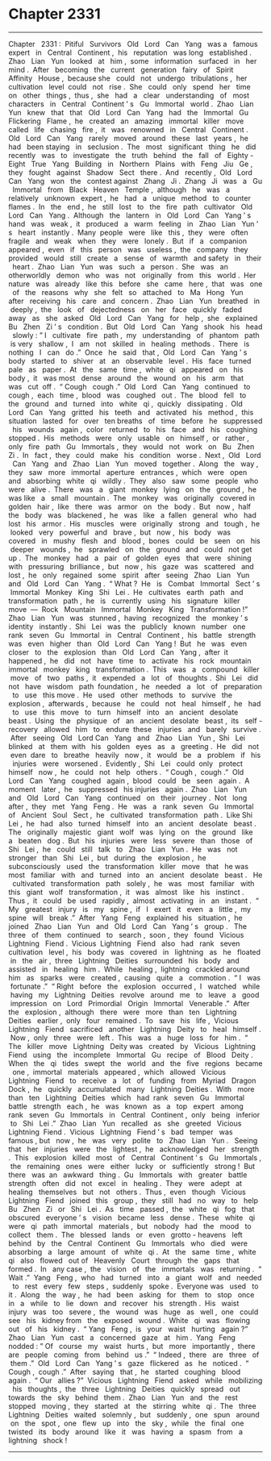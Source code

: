 
# Chapter 2331


---

Chapter ‌ ‌ 2331 :‌ ‌ Pitiful ‌ ‌ Survivors ‌ ‌‌
Old ‌ ‌ Lord ‌ ‌ Can ‌ ‌ Yang ‌ ‌ was ‌ ‌ a ‌ ‌ famous ‌ ‌ expert ‌ ‌ in ‌ ‌ Central ‌ ‌ Continent ,‌ ‌ his ‌ ‌ reputation ‌ ‌ was ‌ ‌ long ‌ ‌ established .‌ ‌‌
Zhao ‌ ‌ Lian ‌ ‌ Yun ‌ ‌ looked ‌ ‌ at ‌ ‌ him ,‌ ‌ some ‌ ‌ information ‌ ‌ surfaced ‌ ‌ in ‌ ‌ her ‌ ‌ mind .‌ ‌ After ‌ ‌ becoming ‌ ‌ the ‌ ‌ current ‌ ‌ generation ‌ ‌ fairy ‌ ‌ of ‌ ‌ Spirit ‌ ‌ Affinity ‌ ‌ House ,‌ ‌ because ‌ ‌ she ‌ ‌ could ‌ ‌ not ‌ ‌ undergo ‌ ‌ tribulations ,‌ ‌ her ‌ ‌ cultivation ‌ ‌ level ‌ ‌ could ‌ ‌ not ‌ ‌ rise .‌ ‌ She ‌ ‌ could ‌ ‌ only ‌ ‌ spend ‌ ‌ her ‌ ‌ time ‌ ‌ on ‌ ‌ other ‌ ‌ things ,‌ ‌ thus ,‌ ‌ she ‌ ‌ had ‌ ‌ a ‌ ‌ clear ‌ ‌ understanding ‌ ‌ of ‌ ‌ most ‌ ‌ characters ‌ ‌ in ‌ ‌ Central ‌ ‌ Continent ’ s ‌ ‌ Gu ‌ ‌ Immortal ‌ ‌ world .‌ ‌‌
Zhao ‌ ‌ Lian ‌ ‌ Yun ‌ ‌ knew ‌ ‌ that ‌ ‌ that ‌ ‌ Old ‌ ‌ Lord ‌ ‌ Can ‌ ‌ Yang ‌ ‌ had ‌ ‌ the ‌ ‌ Immortal ‌ ‌ Gu ‌ ‌ Flickering ‌ ‌ Flame ,‌ ‌ he ‌ ‌ created ‌ ‌ an ‌ ‌ amazing ‌ ‌ immortal ‌ ‌ killer ‌ ‌ move ‌ ‌ called ‌ ‌ life ‌ ‌ chasing ‌ ‌ fire ,‌ ‌ it ‌ ‌ was ‌ ‌ renowned ‌ ‌ in ‌ ‌ Central ‌ ‌ Continent .‌ ‌‌
Old ‌ ‌ Lord ‌ ‌ Can ‌ ‌ Yang ‌ ‌ rarely ‌ ‌ moved ‌ ‌ around ‌ ‌ these ‌ ‌ last ‌ ‌ years ,‌ ‌ he ‌ ‌ had ‌ ‌ been ‌ ‌ staying ‌ ‌ in ‌ ‌ seclusion .‌ ‌‌
The ‌ ‌ most ‌ ‌ significant ‌ ‌ thing ‌ ‌ he ‌ ‌ did ‌ ‌ recently ‌ ‌ was ‌ ‌ to ‌ ‌ investigate ‌ ‌ the ‌ ‌ truth ‌ ‌ behind ‌ ‌ the ‌ ‌ fall ‌ ‌ of ‌ ‌ Eighty - Eight ‌ ‌ True ‌ ‌ Yang ‌ ‌ Building ‌ ‌ in ‌ ‌ Northern ‌ ‌ Plains ‌ ‌ with ‌ ‌ Feng ‌ ‌ Jiu ‌ ‌ Ge ,‌ ‌ they ‌ ‌ fought ‌ ‌ against ‌ ‌ Shadow ‌ ‌ Sect ‌ ‌ there .‌ ‌‌
And ‌ ‌ recently ,‌ ‌ Old ‌ ‌ Lord ‌ ‌ Can ‌ ‌ Yang ‌ ‌ won ‌ ‌ the ‌ ‌ contest ‌ ‌ against ‌ ‌ Zhang ‌ ‌ Ji .‌ ‌‌
Zhang ‌ ‌ Ji ‌ ‌ was ‌ ‌ a ‌ ‌ Gu ‌ ‌ Immortal ‌ ‌ from ‌ ‌ Black ‌ ‌ Heaven ‌ ‌ Temple ,‌ ‌ although ‌ ‌ he ‌ ‌ was ‌ ‌ a ‌ ‌ relatively ‌ ‌ unknown ‌ ‌ expert ,‌ ‌ he ‌ ‌ had ‌ ‌ a ‌ ‌ unique ‌ ‌ method ‌ ‌ to ‌ ‌ counter ‌ ‌ flames .‌ ‌ In ‌ ‌ the ‌ ‌ end ,‌ ‌ he ‌ ‌ still ‌ ‌ lost ‌ ‌ to ‌ ‌ the ‌ ‌ fire ‌ ‌ path ‌ ‌ cultivator ‌ ‌ Old ‌ ‌ Lord ‌ ‌ Can ‌ ‌ Yang .‌ ‌‌
Although ‌ ‌ the ‌ ‌ lantern ‌ ‌ in ‌ ‌ Old ‌ ‌ Lord ‌ ‌ Can ‌ ‌ Yang ’ s ‌ ‌ hand ‌ ‌ was ‌ ‌ weak ,‌ ‌ it ‌ ‌ produced ‌ ‌ a ‌ ‌ warm ‌ ‌ feeling ‌ ‌ in ‌ ‌ Zhao ‌ ‌ Lian ‌ ‌ Yun ’ s ‌ ‌ heart ‌ ‌ instantly .‌ ‌‌
Many ‌ ‌ people ‌ ‌ were ‌ ‌ like ‌ ‌ this ,‌ ‌ they ‌ ‌ were ‌ ‌ often ‌ ‌ fragile ‌ ‌ and ‌ ‌ weak ‌ ‌ when ‌ ‌ they ‌ ‌ were ‌ ‌ lonely .‌ ‌‌
But ‌ ‌ if ‌ ‌ a ‌ ‌ companion ‌ ‌ appeared ,‌ ‌ even ‌ ‌ if ‌ ‌ this ‌ ‌ person ‌ ‌ was ‌ ‌ useless ,‌ ‌ the ‌ ‌ company ‌ ‌ they ‌ ‌ provided ‌ ‌ would ‌ ‌ still ‌ ‌ create ‌ ‌ a ‌ ‌ sense ‌ ‌ of ‌ ‌ warmth ‌ ‌ and ‌ ‌ safety ‌ ‌ in ‌ ‌ their ‌ ‌ heart .‌ ‌‌
Zhao ‌ ‌ Lian ‌ ‌ Yun ‌ ‌ was ‌ ‌ such ‌ ‌ a ‌ ‌ person .‌ ‌‌
She ‌ ‌ was ‌ ‌ an ‌ ‌ otherworldly ‌ ‌ demon ‌ ‌ who ‌ ‌ was ‌ ‌ not ‌ ‌ originally ‌ ‌ from ‌ ‌ this ‌ ‌ world .‌ ‌ Her ‌ ‌ nature ‌ ‌ was ‌ ‌ already ‌ ‌ like ‌ ‌ this ‌ ‌ before ‌ ‌ she ‌ ‌ came ‌ ‌ here ,‌ ‌ that ‌ ‌ was ‌ ‌ one ‌ ‌ of ‌ ‌ the ‌ ‌ reasons ‌ ‌ why ‌ ‌ she ‌ ‌ felt ‌ ‌ so ‌ ‌ attached ‌ ‌ to ‌ ‌ Ma ‌ ‌ Hong ‌ ‌ Yun ‌ ‌ after ‌ ‌ receiving ‌ ‌ his ‌ ‌ care ‌ ‌ and ‌ ‌ concern .‌ ‌‌
Zhao ‌ ‌ Lian ‌ ‌ Yun ‌ ‌ breathed ‌ ‌ in ‌ ‌ deeply ,‌ ‌ the ‌ ‌ look ‌ ‌ of ‌ ‌ dejectedness ‌ ‌ on ‌ ‌ her ‌ ‌ face ‌ ‌ quickly ‌ ‌ faded ‌ ‌ away ‌ ‌ as ‌ ‌ she ‌ ‌ asked ‌ ‌ Old ‌ ‌ Lord ‌ ‌ Can ‌ ‌ Yang ‌ ‌ for ‌ ‌ help ,‌ ‌ she ‌ ‌ explained ‌ ‌ Bu ‌ ‌ Zhen ‌ ‌ Zi ’ s ‌ ‌ condition .‌ ‌‌
But ‌ ‌ Old ‌ ‌ Lord ‌ ‌ Can ‌ ‌ Yang ‌ ‌ shook ‌ ‌ his ‌ ‌ head ‌ ‌ slowly :‌ ‌” I ‌ ‌ cultivate ‌ ‌ fire ‌ ‌ path ,‌ ‌ my ‌ ‌ understanding ‌ ‌ of ‌ ‌ phantom ‌ ‌ path ‌ ‌ is ‌ ‌ very ‌ ‌ shallow ,‌ ‌ I ‌ ‌ am ‌ ‌ not ‌ ‌ skilled ‌ ‌ in ‌ ‌ healing ‌ ‌ methods .‌ ‌ There ‌ ‌ is ‌ ‌ nothing ‌ ‌ I ‌ ‌ can ‌ ‌ do .”‌ ‌‌
Once ‌ ‌ he ‌ ‌ said ‌ ‌ that ,‌ ‌ Old ‌ ‌ Lord ‌ ‌ Can ‌ ‌ Yang ’ s ‌ ‌ body ‌ ‌ started ‌ ‌ to ‌ ‌ shiver ‌ ‌ at ‌ ‌ an ‌ ‌ observable ‌ ‌ level .‌ ‌‌
His ‌ ‌ face ‌ ‌ turned ‌ ‌ pale ‌ ‌ as ‌ ‌ paper .‌ ‌‌
At ‌ ‌ the ‌ ‌ same ‌ ‌ time ,‌ ‌ white ‌ ‌ qi ‌ ‌ appeared ‌ ‌ on ‌ ‌ his ‌ ‌ body ,‌ ‌ it ‌ ‌ was ‌ ‌ most ‌ ‌ dense ‌ ‌ around ‌ ‌ the ‌ ‌ wound ‌ ‌ on ‌ ‌ his ‌ ‌ arm ‌ ‌ that ‌ ‌ was ‌ ‌ cut ‌ ‌ off .‌ ‌‌
“ Cough ‌ ‌ cough .”‌ ‌‌
Old ‌ ‌ Lord ‌ ‌ Can ‌ ‌ Yang ‌ ‌ continued ‌ ‌ to ‌ ‌ cough ,‌ ‌ each ‌ ‌ time ,‌ ‌ blood ‌ ‌ was ‌ ‌ coughed ‌ ‌ out .‌ ‌‌
The ‌ ‌ blood ‌ ‌ fell ‌ ‌ to ‌ ‌ the ‌ ‌ ground ‌ ‌ and ‌ ‌ turned ‌ ‌ into ‌ ‌ white ‌ ‌ qi ,‌ ‌ quickly ‌ ‌ dissipating .‌ ‌‌
Old ‌ ‌ Lord ‌ ‌ Can ‌ ‌ Yang ‌ ‌ gritted ‌ ‌ his ‌ ‌ teeth ‌ ‌ and ‌ ‌ activated ‌ ‌ his ‌ ‌ method ,‌ ‌ this ‌ ‌ situation ‌ ‌ lasted ‌ ‌ for ‌ ‌ over ‌ ‌ ten ‌ ‌ breaths ‌ ‌ of ‌ ‌ time ‌ ‌ before ‌ ‌ he ‌ ‌ suppressed ‌ ‌ his ‌ ‌ wounds ‌ ‌ again ,‌ ‌ color ‌ ‌ returned ‌ ‌ to ‌ ‌ his ‌ ‌ face ‌ ‌ and ‌ ‌ his ‌ ‌ coughing ‌ ‌ stopped .‌ ‌‌
His ‌ ‌ methods ‌ ‌ were ‌ ‌ only ‌ ‌ usable ‌ ‌ on ‌ ‌ himself ,‌ ‌ or ‌ ‌ rather ,‌ ‌ only ‌ ‌ fire ‌ ‌ path ‌ ‌ Gu ‌ ‌ Immortals ,‌ ‌ they ‌ ‌ would ‌ ‌ not ‌ ‌ work ‌ ‌ on ‌ ‌ Bu ‌ ‌ Zhen ‌ ‌ Zi .‌ ‌ In ‌ ‌ fact ,‌ ‌ they ‌ ‌ could ‌ ‌ make ‌ ‌ his ‌ ‌ condition ‌ ‌ worse .‌ ‌‌
Next ,‌ ‌ Old ‌ ‌ Lord ‌ ‌ Can ‌ ‌ Yang ‌ ‌ and ‌ ‌ Zhao ‌ ‌ Lian ‌ ‌ Yun ‌ ‌ moved ‌ ‌ together .‌ ‌‌
Along ‌ ‌ the ‌ ‌ way ,‌ ‌ they ‌ ‌ saw ‌ ‌ more ‌ ‌ immortal ‌ ‌ aperture ‌ ‌ entrances ,‌ ‌ which ‌ ‌ were ‌ ‌ open ‌ ‌ and ‌ ‌ absorbing ‌ ‌ white ‌ ‌ qi ‌ ‌ wildly .‌ ‌‌
They ‌ ‌ also ‌ ‌ saw ‌ ‌ some ‌ ‌ people ‌ ‌ who ‌ ‌ were ‌ ‌ alive .‌ ‌‌
There ‌ ‌ was ‌ ‌ a ‌ ‌ giant ‌ ‌ monkey ‌ ‌ lying ‌ ‌ on ‌ ‌ the ‌ ‌ ground ,‌ ‌ he ‌ ‌ was ‌ ‌ like ‌ ‌ a ‌ ‌ small ‌ ‌ mountain .‌ ‌‌
The ‌ ‌ monkey ‌ ‌ was ‌ ‌ originally ‌ ‌ covered ‌ ‌ in ‌ ‌ golden ‌ ‌ hair ,‌ ‌ like ‌ ‌ there ‌ ‌ was ‌ ‌ armor ‌ ‌ on ‌ ‌ the ‌ ‌ body .‌ ‌ But ‌ ‌ now ,‌ ‌ half ‌ ‌ the ‌ ‌ body ‌ ‌ was ‌ ‌ blackened ,‌ ‌ he ‌ ‌ was ‌ ‌ like ‌ ‌ a ‌ ‌ fallen ‌ ‌ general ‌ ‌ who ‌ ‌ had ‌ ‌ lost ‌ ‌ his ‌ ‌ armor .‌ ‌‌
His ‌ ‌ muscles ‌ ‌ were ‌ ‌ originally ‌ ‌ strong ‌ ‌ and ‌ ‌ tough ,‌ ‌ he ‌ ‌ looked ‌ ‌ very ‌ ‌ powerful ‌ ‌ and ‌ ‌ brave ,‌ ‌ but ‌ ‌ now ,‌ ‌ his ‌ ‌ body ‌ ‌ was ‌ ‌ covered ‌ ‌ in ‌ ‌ mushy ‌ ‌ flesh ‌ ‌ and ‌ ‌ blood ,‌ ‌ bones ‌ ‌ could ‌ ‌ be ‌ ‌ seen ‌ ‌ on ‌ ‌ his ‌ ‌ deeper ‌ ‌ wounds ,‌ ‌ he ‌ ‌ sprawled ‌ ‌ on ‌ ‌ the ‌ ‌ ground ‌ ‌ and ‌ ‌ could ‌ ‌ not ‌ ‌ get ‌ ‌ up .‌ ‌‌
The ‌ ‌ monkey ‌ ‌ had ‌ ‌ a ‌ ‌ pair ‌ ‌ of ‌ ‌ golden ‌ ‌ eyes ‌ ‌ that ‌ ‌ were ‌ ‌ shining ‌ ‌ with ‌ ‌ pressuring ‌ ‌ brilliance ,‌ ‌ but ‌ ‌ now ,‌ ‌ his ‌ ‌ gaze ‌ ‌ was ‌ ‌ scattered ‌ ‌ and ‌ ‌ lost ,‌ ‌ he ‌ ‌ only ‌ ‌ regained ‌ ‌ some ‌ ‌ spirit ‌ ‌ after ‌ ‌ seeing ‌ ‌ Zhao ‌ ‌ Lian ‌ ‌ Yun ‌ ‌ and ‌ ‌ Old ‌ ‌ Lord ‌ ‌ Can ‌ ‌ Yang .‌ ‌‌
“ What ?‌ ‌ He ‌ ‌ is ‌ ‌ Combat ‌ ‌ Immortal ‌ ‌ Sect ’ s ‌ ‌ Immortal ‌ ‌ Monkey ‌ ‌ King ‌ ‌ Shi ‌ ‌ Lei .‌ ‌ He ‌ ‌ cultivates ‌ ‌ earth ‌ ‌ path ‌ ‌ and ‌ ‌ transformation ‌ ‌ path ,‌ ‌ he ‌ ‌ is ‌ ‌ currently ‌ ‌ using ‌ ‌ his ‌ ‌ signature ‌ ‌ killer ‌ ‌ move ‌ ‌—‌ ‌ Rock ‌ ‌ Mountain ‌ ‌ Immortal ‌ ‌ Monkey ‌ ‌ King ‌ ‌ Transformation !”‌ ‌ Zhao ‌ ‌ Lian ‌ ‌ Yun ‌ ‌ was ‌ ‌ stunned ,‌ ‌ having ‌ ‌ recognized ‌ ‌ the ‌ ‌ monkey ’ s ‌ ‌ identity ‌ ‌ instantly .‌ ‌‌
Shi ‌ ‌ Lei ‌ ‌ was ‌ ‌ the ‌ ‌ publicly ‌ ‌ known ‌ ‌ number ‌ ‌ one ‌ ‌ rank ‌ ‌ seven ‌ ‌ Gu ‌ ‌ Immortal ‌ ‌ in ‌ ‌ Central ‌ ‌ Continent ,‌ ‌ his ‌ ‌ battle ‌ ‌ strength ‌ ‌ was ‌ ‌ even ‌ ‌ higher ‌ ‌ than ‌ ‌ Old ‌ ‌ Lord ‌ ‌ Can ‌ ‌ Yang !‌ ‌‌
But ‌ ‌ he ‌ ‌ was ‌ ‌ even ‌ ‌ closer ‌ ‌ to ‌ ‌ the ‌ ‌ explosion ‌ ‌ than ‌ ‌ Old ‌ ‌ Lord ‌ ‌ Can ‌ ‌ Yang ,‌ ‌ after ‌ ‌ it ‌ ‌ happened ,‌ ‌ he ‌ ‌ did ‌ ‌ not ‌ ‌ have ‌ ‌ time ‌ ‌ to ‌ ‌ activate ‌ ‌ his ‌ ‌ rock ‌ ‌ mountain ‌ ‌ immortal ‌ ‌ monkey ‌ ‌ king ‌ ‌ transformation .‌ ‌‌
This ‌ ‌ was ‌ ‌ a ‌ ‌ compound ‌ ‌ killer ‌ ‌ move ‌ ‌ of ‌ ‌ two ‌ ‌ paths ,‌ ‌ it ‌ ‌ expended ‌ ‌ a ‌ ‌ lot ‌ ‌ of ‌ ‌ thoughts .‌ ‌‌
Shi ‌ ‌ Lei ‌ ‌ did ‌ ‌ not ‌ ‌ have ‌ ‌ wisdom ‌ ‌ path ‌ ‌ foundation ,‌ ‌ he ‌ ‌ needed ‌ ‌ a ‌ ‌ lot ‌ ‌ of ‌ ‌ preparation ‌ ‌ to ‌ ‌ use ‌ ‌ this ‌ ‌ move .‌ ‌‌
He ‌ ‌ used ‌ ‌ other ‌ ‌ methods ‌ ‌ to ‌ ‌ survive ‌ ‌ the ‌ ‌ explosion ,‌ ‌ afterwards ,‌ ‌ because ‌ ‌ he ‌ ‌ could ‌ ‌ not ‌ ‌ heal ‌ ‌ himself ,‌ ‌ he ‌ ‌ had ‌ ‌ to ‌ ‌ use ‌ ‌ this ‌ ‌ move ‌ ‌ to ‌ ‌ turn ‌ ‌ himself ‌ ‌ into ‌ ‌ an ‌ ‌ ancient ‌ ‌ desolate ‌ ‌ beast .‌ ‌ Using ‌ ‌ the ‌ ‌ physique ‌ ‌ of ‌ ‌ an ‌ ‌ ancient ‌ ‌ desolate ‌ ‌ beast ,‌ ‌ its ‌ ‌ self - recovery ‌ ‌ allowed ‌ ‌ him ‌ ‌ to ‌ ‌ endure ‌ ‌ these ‌ ‌ injuries ‌ ‌ and ‌ ‌ barely ‌ ‌ survive .‌ ‌‌
After ‌ ‌ seeing ‌ ‌ Old ‌ ‌ Lord ‌ ‌ Can ‌ ‌ Yang ‌ ‌ and ‌ ‌ Zhao ‌ ‌ Lian ‌ ‌ Yun ,‌ ‌ Shi ‌ ‌ Lei ‌ ‌ blinked ‌ ‌ at ‌ ‌ them ‌ ‌ with ‌ ‌ his ‌ ‌ golden ‌ ‌ eyes ‌ ‌ as ‌ ‌ a ‌ ‌ greeting .‌ ‌‌
He ‌ ‌ did ‌ ‌ not ‌ ‌ even ‌ ‌ dare ‌ ‌ to ‌ ‌ breathe ‌ ‌ heavily ‌ ‌ now ,‌ ‌ it ‌ ‌ would ‌ ‌ be ‌ ‌ a ‌ ‌ problem ‌ ‌ if ‌ ‌ his ‌ ‌ injuries ‌ ‌ were ‌ ‌ worsened .‌ ‌‌
Evidently ,‌ ‌ Shi ‌ ‌ Lei ‌ ‌ could ‌ ‌ only ‌ ‌ protect ‌ ‌ himself ‌ ‌ now ,‌ ‌ he ‌ ‌ could ‌ ‌ not ‌ ‌ help ‌ ‌ others .‌ ‌‌
“ Cough ,‌ ‌ cough .”‌ ‌ Old ‌ ‌ Lord ‌ ‌ Can ‌ ‌ Yang ‌ ‌ coughed ‌ ‌ again ,‌ ‌ blood ‌ ‌ could ‌ ‌ be ‌ ‌ seen ‌ ‌ again .‌ ‌ A ‌ ‌ moment ‌ ‌ later ,‌ ‌ he ‌ ‌ suppressed ‌ ‌ his ‌ ‌ injuries ‌ ‌ again .‌ ‌‌
Zhao ‌ ‌ Lian ‌ ‌ Yun ‌ ‌ and ‌ ‌ Old ‌ ‌ Lord ‌ ‌ Can ‌ ‌ Yang ‌ ‌ continued ‌ ‌ on ‌ ‌ their ‌ ‌ journey .‌ ‌‌
Not ‌ ‌ long ‌ ‌ after ,‌ ‌ they ‌ ‌ met ‌ ‌ Yang ‌ ‌ Feng .‌ ‌‌
He ‌ ‌ was ‌ ‌ a ‌ ‌ rank ‌ ‌ seven ‌ ‌ Gu ‌ ‌ Immortal ‌ ‌ of ‌ ‌ Ancient ‌ ‌ Soul ‌ ‌ Sect ,‌ ‌ he ‌ ‌ cultivated ‌ ‌ transformation ‌ ‌ path .‌ ‌ Like ‌ ‌ Shi ‌ ‌ Lei ,‌ ‌ he ‌ ‌ had ‌ ‌ also ‌ ‌ turned ‌ ‌ himself ‌ ‌ into ‌ ‌ an ‌ ‌ ancient ‌ ‌ desolate ‌ ‌ beast .‌ ‌‌
The ‌ ‌ originally ‌ ‌ majestic ‌ ‌ giant ‌ ‌ wolf ‌ ‌ was ‌ ‌ lying ‌ ‌ on ‌ ‌ the ‌ ‌ ground ‌ ‌ like ‌ ‌ a ‌ ‌ beaten ‌ ‌ dog .‌ ‌‌
But ‌ ‌ his ‌ ‌ injuries ‌ ‌ were ‌ ‌ less ‌ ‌ severe ‌ ‌ than ‌ ‌ those ‌ ‌ of ‌ ‌ Shi ‌ ‌ Lei ,‌ ‌ he ‌ ‌ could ‌ ‌ still ‌ ‌ talk ‌ ‌ to ‌ ‌ Zhao ‌ ‌ Lian ‌ ‌ Yun .‌ ‌‌
He ‌ ‌ was ‌ ‌ not ‌ ‌ stronger ‌ ‌ than ‌ ‌ Shi ‌ ‌ Lei ,‌ ‌ but ‌ ‌ during ‌ ‌ the ‌ ‌ explosion ,‌ ‌ he ‌ ‌ subconsciously ‌ ‌ used ‌ ‌ the ‌ ‌ transformation ‌ ‌ killer ‌ ‌ move ‌ ‌ that ‌ ‌ he ‌ ‌ was ‌ ‌ most ‌ ‌ familiar ‌ ‌ with ‌ ‌ and ‌ ‌ turned ‌ ‌ into ‌ ‌ an ‌ ‌ ancient ‌ ‌ desolate ‌ ‌ beast .‌ ‌
‌
He ‌ ‌ cultivated ‌ ‌ transformation ‌ ‌ path ‌ ‌ solely ,‌ ‌ he ‌ ‌ was ‌ ‌ most ‌ ‌ familiar ‌ ‌ with ‌ ‌ this ‌ ‌ giant ‌ ‌ wolf ‌ ‌ transformation ,‌ ‌ it ‌ ‌ was ‌ ‌ almost ‌ ‌ like ‌ ‌ his ‌ ‌ instinct .‌ ‌ Thus ,‌ ‌ it ‌ ‌ could ‌ ‌ be ‌ ‌ used ‌ ‌ rapidly ,‌ ‌ almost ‌ ‌ activating ‌ ‌ in ‌ ‌ an ‌ ‌ instant .‌ ‌‌
“ My ‌ ‌ greatest ‌ ‌ injury ‌ ‌ is ‌ ‌ my ‌ ‌ spine ,‌ ‌ if ‌ ‌ I ‌ ‌ exert ‌ ‌ it ‌ ‌ even ‌ ‌ a ‌ ‌ little ,‌ ‌ my ‌ ‌ spine ‌ ‌ will ‌ ‌ break .”‌ ‌‌
After ‌ ‌ Yang ‌ ‌ Feng ‌ ‌ explained ‌ ‌ his ‌ ‌ situation ,‌ ‌ he ‌ ‌ joined ‌ ‌ Zhao ‌ ‌ Lian ‌ ‌ Yun ‌ ‌ and ‌ ‌ Old ‌ ‌ Lord ‌ ‌ Can ‌ ‌ Yang ’ s ‌ ‌ group .‌ ‌
‌
The ‌ ‌ three ‌ ‌ of ‌ ‌ them ‌ ‌ continued ‌ ‌ to ‌ ‌ search ,‌ ‌ soon ,‌ ‌ they ‌ ‌ found ‌ ‌ Vicious ‌ ‌ Lightning ‌ ‌ Fiend .‌ ‌‌
Vicious ‌ ‌ Lightning ‌ ‌ Fiend ‌ ‌ also ‌ ‌ had ‌ ‌ rank ‌ ‌ seven ‌ ‌ cultivation ‌ ‌ level ,‌ ‌ his ‌ ‌ body ‌ ‌ was ‌ ‌ covered ‌ ‌ in ‌ ‌ lightning ‌ ‌ as ‌ ‌ he ‌ ‌ floated ‌ ‌ in ‌ ‌ the ‌ ‌ air ,‌ ‌ three ‌ ‌ Lightning ‌ ‌ Deities ‌ ‌ surrounded ‌ ‌ his ‌ ‌ body ‌ ‌ and ‌ ‌ assisted ‌ ‌ in ‌ ‌ healing ‌ ‌ him .‌ ‌‌
While ‌ ‌ healing ,‌ ‌ lightning ‌ ‌ crackled ‌ ‌ around ‌ ‌ him ‌ ‌ as ‌ ‌ sparks ‌ ‌ were ‌ ‌ created ,‌ ‌ causing ‌ ‌ quite ‌ ‌ a ‌ ‌ commotion .‌ ‌‌
“ I ‌ ‌ was ‌ ‌ fortunate .”‌ ‌‌
“ Right ‌ ‌ before ‌ ‌ the ‌ ‌ explosion ‌ ‌ occurred ,‌ ‌ I ‌ ‌ watched ‌ ‌ while ‌ ‌ having ‌ ‌ my ‌ ‌ Lightning ‌ ‌ Deities ‌ ‌ revolve ‌ ‌ around ‌ ‌ me ‌ ‌ to ‌ ‌ leave ‌ ‌ a ‌ ‌ good ‌ ‌ impression ‌ ‌ on ‌ ‌ Lord ‌ ‌ Primordial ‌ ‌ Origin ‌ ‌ Immortal ‌ ‌ Venerable .”‌ ‌‌
After ‌ ‌ the ‌ ‌ explosion ,‌ ‌ although ‌ ‌ there ‌ ‌ were ‌ ‌ more ‌ ‌ than ‌ ‌ ten ‌ ‌ Lightning ‌ ‌ Deities ‌ ‌ earlier ,‌ ‌ only ‌ ‌ four ‌ ‌ remained .‌ ‌ To ‌ ‌ save ‌ ‌ his ‌ ‌ life ,‌ ‌ Vicious ‌ ‌ Lightning ‌ ‌ Fiend ‌ ‌ sacrificed ‌ ‌ another ‌ ‌ Lightning ‌ ‌ Deity ‌ ‌ to ‌ ‌ heal ‌ ‌ himself .‌ ‌ Now ,‌ ‌ only ‌ ‌ three ‌ ‌ were ‌ ‌ left .‌ ‌‌
This ‌ ‌ was ‌ ‌ a ‌ ‌ huge ‌ ‌ loss ‌ ‌ for ‌ ‌ him .‌ ‌‌
“ The ‌ ‌ killer ‌ ‌ move ‌ ‌ Lightning ‌ ‌ Deity ‌ ‌ was ‌ ‌ created ‌ ‌ by ‌ ‌ Vicious ‌ ‌ Lightning ‌ ‌ Fiend ‌ ‌ using ‌ ‌ the ‌ ‌ incomplete ‌ ‌ Immortal ‌ ‌ Gu ‌ ‌ recipe ‌ ‌ of ‌ ‌ Blood ‌ ‌ Deity .‌ ‌ When ‌ ‌ the ‌ ‌ qi ‌ ‌ tides ‌ ‌ swept ‌ ‌ the ‌ ‌ world ‌ ‌ and ‌ ‌ the ‌ ‌ five ‌ ‌ regions ‌ ‌ became ‌ ‌ one ,‌ ‌ immortal ‌ ‌ materials ‌ ‌ appeared ,‌ ‌ which ‌ ‌ allowed ‌ ‌ Vicious ‌ ‌ Lightning ‌ ‌ Fiend ‌ ‌ to ‌ ‌ receive ‌ ‌ a ‌ ‌ lot ‌ ‌ of ‌ ‌ funding ‌ ‌ from ‌ ‌ Myriad ‌ ‌ Dragon ‌ ‌ Dock ,‌ ‌ he ‌ ‌ quickly ‌ ‌ accumulated ‌ ‌ many ‌ ‌ Lightning ‌ ‌ Deities .‌ ‌ With ‌ ‌ more ‌ ‌ than ‌ ‌ ten ‌ ‌ Lightning ‌ ‌ Deities ‌ ‌ which ‌ ‌ had ‌ ‌ rank ‌ ‌ seven ‌ ‌ Gu ‌ ‌ Immortal ‌ ‌ battle ‌ ‌ strength ‌ ‌ each ,‌ ‌ he ‌ ‌ was ‌ ‌ known ‌ ‌ as ‌ ‌ a ‌ ‌ top ‌ ‌ expert ‌ ‌ among ‌ ‌ rank ‌ ‌ seven ‌ ‌ Gu ‌ ‌ Immortals ‌ ‌ in ‌ ‌ Central ‌ ‌ Continent ,‌ ‌ only ‌ ‌ being ‌ ‌ inferior ‌ ‌ to ‌ ‌ Shi ‌ ‌ Lei .”‌ ‌‌
Zhao ‌ ‌ Lian ‌ ‌ Yun ‌ ‌ recalled ‌ ‌ as ‌ ‌ she ‌ ‌ greeted ‌ ‌ Vicious ‌ ‌ Lightning ‌ ‌ Fiend .‌ ‌‌
Vicious ‌ ‌ Lightning ‌ ‌ Fiend ’ s ‌ ‌ bad ‌ ‌ temper ‌ ‌ was ‌ ‌ famous ,‌ ‌ but ‌ ‌ now ,‌ ‌ he ‌ ‌ was ‌ ‌ very ‌ ‌ polite ‌ ‌ to ‌ ‌ Zhao ‌ ‌ Lian ‌ ‌ Yun .‌ ‌
‌
Seeing ‌ ‌ that ‌ ‌ her ‌ ‌ injuries ‌ ‌ were ‌ ‌ the ‌ ‌ lightest ,‌ ‌ he ‌ ‌ acknowledged ‌ ‌ her ‌ ‌ strength .‌ ‌‌
This ‌ ‌ explosion ‌ ‌ killed ‌ ‌ most ‌ ‌ of ‌ ‌ Central ‌ ‌ Continent ’ s ‌ ‌ Gu ‌ ‌ Immortals ,‌ ‌ the ‌ ‌ remaining ‌ ‌ ones ‌ ‌ were ‌ ‌ either ‌ ‌ lucky ‌ ‌ or ‌ ‌ sufficiently ‌ ‌ strong !‌ ‌‌
But ‌ ‌ there ‌ ‌ was ‌ ‌ an ‌ ‌ awkward ‌ ‌ thing .‌ ‌‌
Gu ‌ ‌ Immortals ‌ ‌ with ‌ ‌ greater ‌ ‌ battle ‌ ‌ strength ‌ ‌ often ‌ ‌ did ‌ ‌ not ‌ ‌ excel ‌ ‌ in ‌ ‌ healing .‌ ‌ They ‌ ‌ were ‌ ‌ adept ‌ ‌ at ‌ ‌ healing ‌ ‌ themselves ‌ ‌ but ‌ ‌ not ‌ ‌ others .‌ ‌‌
Thus ,‌ ‌ even ‌ ‌ though ‌ ‌ Vicious ‌ ‌ Lightning ‌ ‌ Fiend ‌ ‌ joined ‌ ‌ this ‌ ‌ group ,‌ ‌ they ‌ ‌ still ‌ ‌ had ‌ ‌ no ‌ ‌ way ‌ ‌ to ‌ ‌ help ‌ ‌ Bu ‌ ‌ Zhen ‌ ‌ Zi ‌ ‌ or ‌ ‌ Shi ‌ ‌ Lei .‌ ‌‌
As ‌ ‌ time ‌ ‌ passed ,‌ ‌ the ‌ ‌ white ‌ ‌ qi ‌ ‌ fog ‌ ‌ that ‌ ‌ obscured ‌ ‌ everyone ’ s ‌ ‌ vision ‌ ‌ became ‌ ‌ less ‌ ‌ dense .‌ ‌‌
These ‌ ‌ white ‌ ‌ qi ‌ ‌ were ‌ ‌ qi ‌ ‌ path ‌ ‌ immortal ‌ ‌ materials ,‌ ‌ but ‌ ‌ nobody ‌ ‌ had ‌ ‌ the ‌ ‌ mood ‌ ‌ to ‌ ‌ collect ‌ ‌ them .‌ ‌‌
The ‌ ‌ blessed ‌ ‌ lands ‌ ‌ or ‌ ‌ even ‌ ‌ grotto - heavens ‌ ‌ left ‌ ‌ behind ‌ ‌ by ‌ ‌ the ‌ ‌ Central ‌ ‌ Continent ‌ ‌ Gu ‌ ‌ Immortals ‌ ‌ who ‌ ‌ died ‌ ‌ were ‌ ‌ absorbing ‌ ‌ a ‌ ‌ large ‌ ‌ amount ‌ ‌ of ‌ ‌ white ‌ ‌ qi .‌ ‌ At ‌ ‌ the ‌ ‌ same ‌ ‌ time ,‌ ‌ white ‌ ‌ qi ‌ ‌ also ‌ ‌ flowed ‌ ‌ out ‌ ‌ of ‌ ‌ Heavenly ‌ ‌ Court ‌ ‌ through ‌ ‌ the ‌ ‌ gaps ‌ ‌ that ‌ ‌ formed .‌ ‌‌
In ‌ ‌ any ‌ ‌ case ,‌ ‌ the ‌ ‌ vision ‌ ‌ of ‌ ‌ the ‌ ‌ immortals ‌ ‌ was ‌ ‌ returning .‌ ‌‌
“ Wait .”‌ ‌ Yang ‌ ‌ Feng ,‌ ‌ who ‌ ‌ had ‌ ‌ turned ‌ ‌ into ‌ ‌ a ‌ ‌ giant ‌ ‌ wolf ‌ ‌ and ‌ ‌ needed ‌ ‌ to ‌ ‌ rest ‌ ‌ every ‌ ‌ few ‌ ‌ steps ,‌ ‌ suddenly ‌ ‌ spoke .‌ ‌‌
Everyone ‌ ‌ was ‌ ‌ used ‌ ‌ to ‌ ‌ it .‌ ‌‌
Along ‌ ‌ the ‌ ‌ way ,‌ ‌ he ‌ ‌ had ‌ ‌ been ‌ ‌ asking ‌ ‌ for ‌ ‌ them ‌ ‌ to ‌ ‌ stop ‌ ‌ once ‌ ‌ in ‌ ‌ a ‌ ‌ while ‌ ‌ to ‌ ‌ lie ‌ ‌ down ‌ ‌ and ‌ ‌ recover ‌ ‌ his ‌ ‌ strength .‌ ‌‌
His ‌ ‌ waist ‌ ‌ injury ‌ ‌ was ‌ ‌ too ‌ ‌ severe ,‌ ‌ the ‌ ‌ wound ‌ ‌ was ‌ ‌ huge ‌ ‌ as ‌ ‌ well ,‌ ‌ one ‌ ‌ could ‌ ‌ see ‌ ‌ his ‌ ‌ kidney ‌ ‌ from ‌ ‌ the ‌ ‌ exposed ‌ ‌ wound .‌ ‌‌
White ‌ ‌ qi ‌ ‌ was ‌ ‌ flowing ‌ ‌ out ‌ ‌ of ‌ ‌ his ‌ ‌ kidney .‌ ‌‌
“ Yang ‌ ‌ Feng ,‌ ‌ is ‌ ‌ your ‌ ‌ waist ‌ ‌ hurting ‌ ‌ again ?”‌ ‌ Zhao ‌ ‌ Lian ‌ ‌ Yun ‌ ‌ cast ‌ ‌ a ‌ ‌ concerned ‌ ‌ gaze ‌ ‌ at ‌ ‌ him .‌ ‌‌
Yang ‌ ‌ Feng ‌ ‌ nodded :‌ ‌” Of ‌ ‌ course ‌ ‌ my ‌ ‌ waist ‌ ‌ hurts ,‌ ‌ but ‌ ‌ more ‌ ‌ importantly ,‌ ‌ there ‌ ‌ are ‌ ‌ people ‌ ‌ coming ‌ ‌ from ‌ ‌ behind ‌ ‌ us .”‌ ‌‌
“ Indeed ,‌ ‌ there ‌ ‌ are ‌ ‌ three ‌ ‌ of ‌ ‌ them .”‌ ‌ Old ‌ ‌ Lord ‌ ‌ Can ‌ ‌ Yang ’ s ‌ ‌ gaze ‌ ‌ flickered ‌ ‌ as ‌ ‌ he ‌ ‌ noticed .‌ ‌‌
“ Cough ,‌ ‌ cough .”‌ ‌ After ‌ ‌ saying ‌ ‌ that ,‌ ‌ he ‌ ‌ started ‌ ‌ coughing ‌ ‌ blood ‌ ‌ again .‌ ‌‌
“ Our ‌ ‌ allies ?”‌ ‌ Vicious ‌ ‌ Lightning ‌ ‌ Fiend ‌ ‌ asked ‌ ‌ while ‌ ‌ mobilizing ‌ ‌ his ‌ ‌ thoughts ,‌ ‌ the ‌ ‌ three ‌ ‌ Lightning ‌ ‌ Deities ‌ ‌ quickly ‌ ‌ spread ‌ ‌ out ‌ ‌ towards ‌ ‌ the ‌ ‌ sky ‌ ‌ behind ‌ ‌ them .‌ ‌‌
Zhao ‌ ‌ Lian ‌ ‌ Yun ‌ ‌ and ‌ ‌ the ‌ ‌ rest ‌ ‌ stopped ‌ ‌ moving ,‌ ‌ they ‌ ‌ started ‌ ‌ at ‌ ‌ the ‌ ‌ stirring ‌ ‌ white ‌ ‌ qi .‌ ‌‌
The ‌ ‌ three ‌ ‌ Lightning ‌ ‌ Deities ‌ ‌ waited ‌ ‌ solemnly ,‌ ‌ but ‌ ‌ suddenly ,‌ ‌ one ‌ ‌ spun ‌ ‌ around ‌ ‌ on ‌ ‌ the ‌ ‌ spot ,‌ ‌ one ‌ ‌ flew ‌ ‌ up ‌ ‌ into ‌ ‌ the ‌ ‌ sky ,‌ ‌ while ‌ ‌ the ‌ ‌ final ‌ ‌ one ‌ ‌ twisted ‌ ‌ its ‌ ‌ body ‌ ‌ around ‌ ‌ like ‌ ‌ it ‌ ‌ was ‌ ‌ having ‌ ‌ a ‌ ‌ spasm ‌ ‌ from ‌ ‌ a ‌ ‌ lightning ‌ ‌ shock !‌ ‌‌

---

